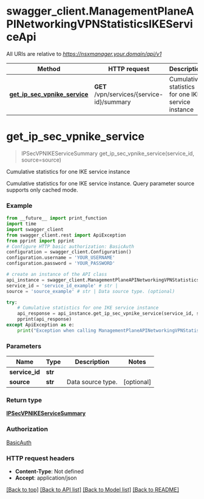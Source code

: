 # swagger_client.ManagementPlaneAPINetworkingVPNStatisticsIKEServiceApi

All URIs are relative to *https://nsxmanager.your.domain/api/v1*

Method | HTTP request | Description
------------- | ------------- | -------------
[**get_ip_sec_vpnike_service**](ManagementPlaneAPINetworkingVPNStatisticsIKEServiceApi.md#get_ip_sec_vpnike_service) | **GET** /vpn/services/{service-id}/summary | Cumulative statistics for one IKE service instance

# **get_ip_sec_vpnike_service**
> IPSecVPNIKEServiceSummary get_ip_sec_vpnike_service(service_id, source=source)

Cumulative statistics for one IKE service instance

Cumulative statistics for one IKE service instance. Query parameter source supports only cached mode.

### Example
```python
from __future__ import print_function
import time
import swagger_client
from swagger_client.rest import ApiException
from pprint import pprint
# Configure HTTP basic authorization: BasicAuth
configuration = swagger_client.Configuration()
configuration.username = 'YOUR_USERNAME'
configuration.password = 'YOUR_PASSWORD'

# create an instance of the API class
api_instance = swagger_client.ManagementPlaneAPINetworkingVPNStatisticsIKEServiceApi(swagger_client.ApiClient(configuration))
service_id = 'service_id_example' # str | 
source = 'source_example' # str | Data source type. (optional)

try:
    # Cumulative statistics for one IKE service instance
    api_response = api_instance.get_ip_sec_vpnike_service(service_id, source=source)
    pprint(api_response)
except ApiException as e:
    print("Exception when calling ManagementPlaneAPINetworkingVPNStatisticsIKEServiceApi->get_ip_sec_vpnike_service: %s\n" % e)
```

### Parameters

Name | Type | Description  | Notes
------------- | ------------- | ------------- | -------------
 **service_id** | **str**|  | 
 **source** | **str**| Data source type. | [optional] 

### Return type

[**IPSecVPNIKEServiceSummary**](IPSecVPNIKEServiceSummary.md)

### Authorization

[BasicAuth](../README.md#BasicAuth)

### HTTP request headers

 - **Content-Type**: Not defined
 - **Accept**: application/json

[[Back to top]](#) [[Back to API list]](../README.md#documentation-for-api-endpoints) [[Back to Model list]](../README.md#documentation-for-models) [[Back to README]](../README.md)

